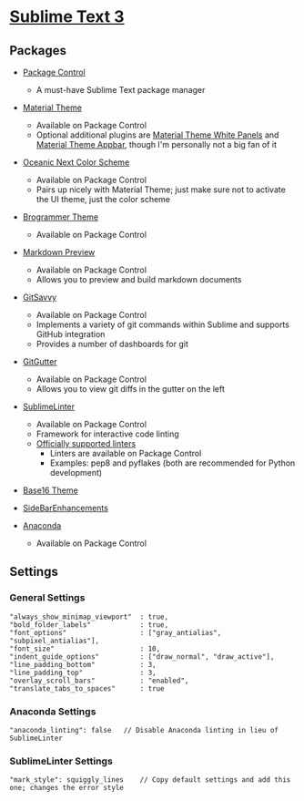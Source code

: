 # [Sublime Text 3](https://www.sublimetext.com/3)

## Packages

- [Package Control](https://packagecontrol.io/installation#st3)
    - A must-have Sublime Text package manager

- [Material Theme](https://github.com/equinusocio/material-theme)
    - Available on Package Control
	- Optional additional plugins are [Material Theme White Panels](https://github.com/equinusocio/material-theme-white-panels) and [Material Theme Appbar](https://github.com/equinusocio/material-theme-appbar), though I'm personally not a big fan of it

- [Oceanic Next Color Scheme](https://github.com/voronianski/oceanic-next-color-scheme)
    - Available on Package Control
    - Pairs up nicely with Material Theme; just make sure not to activate the UI theme, just the color scheme

- [Brogrammer Theme](https://github.com/kenwheeler/brogrammer-theme)
    - Available on Package Control

- [Markdown Preview](https://github.com/revolunet/sublimetext-markdown-preview)
    - Available on Package Control
    - Allows you to preview and build markdown documents

- [GitSavvy](https://github.com/divmain/GitSavvy)
	- Available on Package Control
	- Implements a variety of git commands within Sublime and supports GitHub integration
    - Provides a number of dashboards for git

- [GitGutter](https://github.com/jisaacks/GitGutter)
    - Available on Package Control
    - Allows you to view git diffs in the gutter on the left

- [SublimeLinter](https://github.com/SublimeLinter/SublimeLinter3)
    - Available on Package Control
    - Framework for interactive code linting
    - [Officially supported linters](https://github.com/SublimeLinter?page=1)
        - Linters are available on Package Control
        - Examples: pep8 and pyflakes (both are recommended for Python development)

- [Base16 Theme](https://github.com/chriskempson/base16-textmate)

- [SideBarEnhancements](https://github.com/titoBouzout/SideBarEnhancements)

- [Anaconda](https://packagecontrol.io/packages/Anaconda)
    - Available on Package Control

## Settings

### General Settings

```
"always_show_minimap_viewport"  : true,
"bold_folder_labels"            : true,
"font_options"                  : ["gray_antialias", "subpixel_antialias"],
"font_size"                     : 10,
"indent_guide_options"          : ["draw_normal", "draw_active"],
"line_padding_bottom"           : 3,
"line_padding_top"              : 3,
"overlay_scroll_bars"           : "enabled",
"translate_tabs_to_spaces"      : true
```

### Anaconda Settings

```
"anaconda_linting": false   // Disable Anaconda linting in lieu of SublimeLinter
```

### SublimeLinter Settings

```
"mark_style": squiggly_lines    // Copy default settings and add this one; changes the error style
```